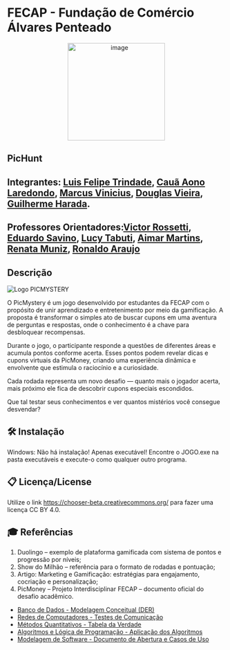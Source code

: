 # FECAP - Fundação de Comércio Álvares Penteado

<p align="center">
  <img width="225" height="225" alt="image" src="https://github.com/user-attachments/assets/7da25d1a-ff55-468d-bf16-9a56e42ee9d7" />

## PicHunt

## Integrantes: [Luis Felipe Trindade](#), [Cauã Aono Laredondo](#), [Marcus Vinicius](#), [Douglas Vieira](#), [Guilherme Harada](#).

## Professores Orientadores:[Victor Rossetti](#), [Eduardo Savino](#), [Lucy Tabuti](#),  [Aimar Martins](#), [Renata Muniz](#), [Ronaldo Araujo](#)

## Descrição
![Logo PICMYSTERY](https://github.com/user-attachments/assets/8ef3ee2f-064d-4353-b324-da5be77aa7c9)

O PicMystery é um jogo desenvolvido por estudantes da FECAP com o propósito de unir aprendizado e entretenimento por meio da gamificação.
A proposta é transformar o simples ato de buscar cupons em uma aventura de perguntas e respostas, onde o conhecimento é a chave para desbloquear recompensas.

Durante o jogo, o participante responde a questões de diferentes áreas e acumula pontos conforme acerta.
Esses pontos podem revelar dicas e cupons virtuais da PicMoney, criando uma experiência dinâmica e envolvente que estimula o raciocínio e a curiosidade.

Cada rodada representa um novo desafio — quanto mais o jogador acerta, mais próximo ele fica de descobrir cupons especiais escondidos.

Que tal testar seus conhecimentos e ver quantos mistérios você consegue desvendar?

## 🛠 Instalação
Windows:
Não há instalação! Apenas executável! Encontre o JOGO.exe na pasta executáveis e execute-o como qualquer outro programa.

## 📋 Licença/License
Utilize o link https://chooser-beta.creativecommons.org/ para fazer uma licença CC BY 4.0.

## 🎓 Referências
1) Duolingo – exemplo de plataforma gamificada com sistema de pontos e progressão por níveis;
2) Show do Milhão – referência para o formato de rodadas e pontuação;
3) Artigo: Marketing e Gamificação: estratégias para engajamento, cocriação e personalização;
4) PicMoney – Projeto Interdisciplinar FECAP – documento oficial do desafio acadêmico.


- [Banco de Dados - Modelagem Conceitual (DER)](./BD/README.md)
- [Redes de Computadores - Testes de Comunicação](./Redes/README.md)
- [Métodos Quantitativos - Tabela da Verdade](./Metodos_Quantitativos/Tabela_Verdade.pdf)
- [Algoritmos e Lógica de Programação - Aplicação dos Algoritmos](./Algoritmos/Algoritmos_PicMoney.pdf)
- [Modelagem de Software - Documento de Abertura e Casos de Uso](./Modelagem_Software/Documento_Modelagem.pdf)



